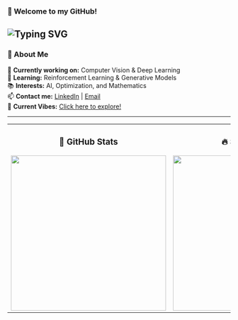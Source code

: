 ### 👋 Welcome to my GitHub!  
![Typing SVG](https://readme-typing-svg.herokuapp.com?size=27&color=F8ED8C&width=800&duration=6000&speed=4&lines=We+are+already+on+the+optimal+way!;Welcome,+Explorer!+🚀;Let's+build+something+great+together!)
---

### 📌 About Me  
🔭 **Currently working on:** Computer Vision & Deep Learning  
🌱 **Learning:** Reinforcement Learning & Generative Models  
📚 **Interests:** AI, Optimization, and Mathematics  
📫 **Contact me:** [LinkedIn](https://www.linkedin.com/in/your-profile) | [Email](mailto:anniechenyy700@gmail.com)  
🎵 **Current Vibes:** <a href="https://music.apple.com/cn/album/sk8er-boi/315025768?i=315025826">Click here to explore! </a>

---

<table border="0">
    <tr>
        <td align="center">
            <h3>🚀 GitHub Stats</h3>
            <img src="https://github-readme-stats.vercel.app/api?username=aaaaaannie&show_icons=true&theme=radical" width="350">
        </td>
        <td align="center">
            <h3>🔥 Streak Stats</h3>
            <img src="https://github-readme-streak-stats.herokuapp.com/?user=aaaaaannie&theme=radical" width="350">
        </td>
        <td align="center">
            <h3>🌟 Languages</h3>
            <img src="https://github-readme-stats.vercel.app/api/top-langs/?username=aaaaaannie&layout=compact&langs_count=6&theme=radical" width="300">
        </td>
    </tr>
</table>
